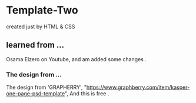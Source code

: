 # Template-Two
created just by HTML &amp; CSS

## learned from ...
Osama Elzero on Youtube, 
and am added some changes .

### The design from ...
The design from 'GRAPHERRY',
"https://www.graphberry.com/item/kasper-one-page-psd-template",
And this is free .
